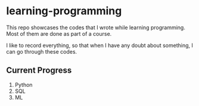 # learning-programming

This repo showcases the codes that I wrote while learning programming. Most of them are done as part of a course.

I like to record everything, so that when I have any doubt about something, I can go through these codes.

Current Progress
------------------
1. Python
2. SQL
3. ML
